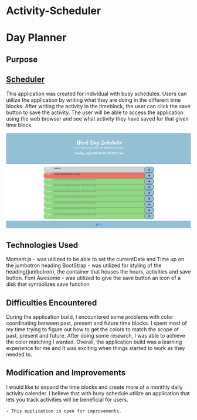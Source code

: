 # Activity-Scheduler
<h1>Day Planner</h1>



<h2>Purpose</h2>

<h2><a href='https://kamara-moses.github.io/Activity-Scheduler/'>Scheduler</a></h2>

This application was created for individual with busy schedules. Users can utilize the application by writing what they are doing in the different time blocks. After writing the activity in the timeblock, the user can click the save button to save the activity. The user will be able to access the application using the web browser and see what activity they have saved for that given time block.


<img src='image/app.png' alt='Day Planner App'>

<h2>Technologies Used</h2>

Moment.js - was utilized to be able to set the currentDate and Time up on the jumbotron heading
BootStrap - was utilized for styling of the heading(jumbotron), the container that houses the hours, activities and save button.
Font Awesome - was utilized to give the save button an icon of a disk that symbolizes save function

<h2>Difficulties Encountered</h2>

During the application build, I encountered some problems with color coordinating between past, present and future time blocks. I spent most of my time trying to figure out how to get the colors to match the scope of past, present and future. After doing some research, I was able to achieve the color matching I wanted. Overall, the application build was a learning experience for me and It was exciting when things started to work as they needed to.

<h2>Modification and Improvements</h2>

I would like to expand the time blocks and create more of a monthly daily activity calender. I believe that with busy schedule utilize an application that lets you track activities will be beneficial for users. 

    - This application is open for improvements.